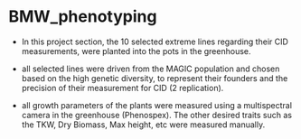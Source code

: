 
# BMW_phenotyping

 - In this project section, the 10 selected extreme lines regarding their CID measurements, were planted into the pots in the greenhouse.

 
-  all selected lines were driven from the MAGIC population and chosen based on the high genetic diversity, to represent their founders and the precision of 
   their measurement for CID (2 replication).

 
-  all growth parameters of the plants were measured using a multispectral camera in the greenhouse (Phenospex).
   The other desired traits such as the TKW, Dry Biomass, Max height, etc were measured manually.
